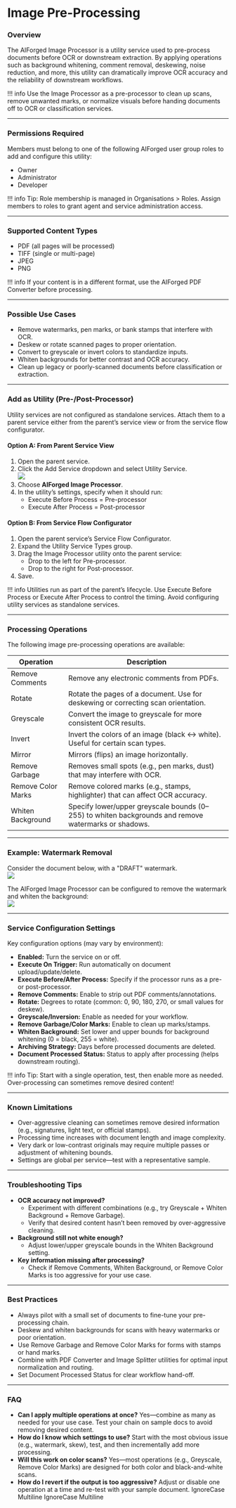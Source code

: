 # Image Pre-Processing

### Overview

The AIForged Image Processor is a utility service used to pre-process documents before OCR or downstream extraction. By applying operations such as background whitening, comment removal, deskewing, noise reduction, and more, this utility can dramatically improve OCR accuracy and the reliability of downstream workflows.

!!! info
    Use the Image Processor as a pre-processor to clean up scans, remove unwanted marks, or normalize visuals before handing documents off to OCR or classification services.

***

### Permissions Required

Members must belong to one of the following AIForged user group roles to add and configure this utility:

* Owner
* Administrator
* Developer

!!! info
    Tip: Role membership is managed in Organisations > Roles. Assign members to roles to grant agent and service administration access.

***

### Supported Content Types

* PDF (all pages will be processed)
* TIFF (single or multi-page)
* JPEG
* PNG

!!! info
    If your content is in a different format, use the AIForged PDF Converter before processing.

***

### Possible Use Cases

* Remove watermarks, pen marks, or bank stamps that interfere with OCR.
* Deskew or rotate scanned pages to proper orientation.
* Convert to greyscale or invert colors to standardize inputs.
* Whiten backgrounds for better contrast and OCR accuracy.
* Clean up legacy or poorly-scanned documents before classification or extraction.

***

### Add as Utility (Pre-/Post-Processor)

Utility services are not configured as standalone services. Attach them to a parent service either from the parent’s service view or from the service flow configurator.

#### Option A: From Parent Service View

1. Open the parent service.
2. Click the Add Service dropdown and select Utility Service.  
   ![](../../assets/image%20%28288%29.png)
3. Choose **AIForged Image Processor**.
4. In the utility’s settings, specify when it should run:
   * Execute Before Process = Pre-processor
   * Execute After Process = Post-processor

#### Option B: From Service Flow Configurator

1. Open the parent service’s Service Flow Configurator.
2. Expand the Utility Service Types group.&#x20;
3. Drag the Image Processor utility onto the parent service:
   * Drop to the left for Pre-processor.
   * Drop to the right for Post-processor.&#x20;
4. Save.

!!! info
    Utilities run as part of the parent’s lifecycle. Use Execute Before Process or Execute After Process to control the timing. Avoid configuring utility services as standalone services.

***

### Processing Operations

The following image pre-processing operations are available:

| Operation          | Description                                                                                          |
| ------------------ | ---------------------------------------------------------------------------------------------------- |
| Remove Comments    | Remove any electronic comments from PDFs.                                                            |
| Rotate             | Rotate the pages of a document. Use for deskewing or correcting scan orientation.                    |
| Greyscale          | Convert the image to greyscale for more consistent OCR results.                                      |
| Invert             | Invert the colors of an image (black ↔ white). Useful for certain scan types.                        |
| Mirror             | Mirrors (flips) an image horizontally.                                                               |
| Remove Garbage     | Removes small spots (e.g., pen marks, dust) that may interfere with OCR.                             |
| Remove Color Marks | Remove colored marks (e.g., stamps, highlighter) that can affect OCR accuracy.                       |
| Whiten Background  | Specify lower/upper greyscale bounds (0–255) to whiten backgrounds and remove watermarks or shadows. |

***

### Example: Watermark Removal

Consider the document below, with a "DRAFT" watermark.\
![](../../assets/image%20%28289%29.png)

The AIForged Image Processor can be configured to remove the watermark and whiten the background:\
![](../../assets/image%20%28290%29.png)

***

### Service Configuration Settings

Key configuration options (may vary by environment):

* **Enabled:** Turn the service on or off.
* **Execute On Trigger:** Run automatically on document upload/update/delete.
* **Execute Before/After Process:** Specify if the processor runs as a pre- or post-processor.
* **Remove Comments:** Enable to strip out PDF comments/annotations.
* **Rotate:** Degrees to rotate (common: 0, 90, 180, 270, or small values for deskew).
* **Greyscale/Inversion:** Enable as needed for your workflow.
* **Remove Garbage/Color Marks:** Enable to clean up marks/stamps.
* **Whiten Background:** Set lower and upper bounds for background whitening (0 = black, 255 = white).
* **Archiving Strategy:** Days before processed documents are deleted.
* **Document Processed Status:** Status to apply after processing (helps downstream routing).

!!! info
    Tip: Start with a single operation, test, then enable more as needed. Over-processing can sometimes remove desired content!

***

### Known Limitations

* Over-aggressive cleaning can sometimes remove desired information (e.g., signatures, light text, or official stamps).
* Processing time increases with document length and image complexity.
* Very dark or low-contrast originals may require multiple passes or adjustment of whitening bounds.
* Settings are global per service—test with a representative sample.

***

### Troubleshooting Tips

* **OCR accuracy not improved?**
  * Experiment with different combinations (e.g., try Greyscale + Whiten Background + Remove Garbage).
  * Verify that desired content hasn’t been removed by over-aggressive cleaning.
* **Background still not white enough?**
  * Adjust lower/upper greyscale bounds in the Whiten Background setting.
* **Key information missing after processing?**
  * Check if Remove Comments, Whiten Background, or Remove Color Marks is too aggressive for your use case.

***

### Best Practices

* Always pilot with a small set of documents to fine-tune your pre-processing chain.
* Deskew and whiten backgrounds for scans with heavy watermarks or poor orientation.
* Use Remove Garbage and Remove Color Marks for forms with stamps or hand marks.
* Combine with PDF Converter and Image Splitter utilities for optimal input normalization and routing.
* Set Document Processed Status for clear workflow hand-off.

***

### FAQ

* **Can I apply multiple operations at once?**
  Yes—combine as many as needed for your use case. Test your chain on sample docs to avoid removing desired content.
* **How do I know which settings to use?**
  Start with the most obvious issue (e.g., watermark, skew), test, and then incrementally add more processing.
* **Will this work on color scans?**
  Yes—most operations (e.g., Greyscale, Remove Color Marks) are designed for both color and black-and-white scans.
* **How do I revert if the output is too aggressive?**
  Adjust or disable one operation at a time and re-test with your sample document.
 IgnoreCase Multiline IgnoreCase Multiline




